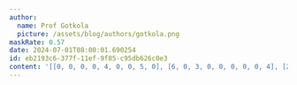 ```yaml
---
author:
  name: Prof Gotkola
  picture: /assets/blog/authors/gotkola.png
maskRate: 0.57
date: 2024-07-01T08:00:01.690254
id: eb2193c6-377f-11ef-9f85-c95db626c0e3
content: '[[0, 0, 0, 0, 4, 0, 0, 5, 0], [6, 0, 3, 0, 0, 0, 0, 0, 4], [2, 5, 4, 7, 9, 0, 3, 0, 0], [1, 7, 8, 0, 3, 0, 0, 6, 5], [5, 0, 0, 0, 1, 0, 0, 3, 8], [0, 4, 0, 0, 5, 0, 0, 0, 7], [9, 8, 1, 3, 0, 4, 0, 0, 0], [0, 0, 2, 0, 0, 8, 0, 0, 1], [7, 0, 5, 0, 0, 0, 0, 4, 0]]'
---
```

